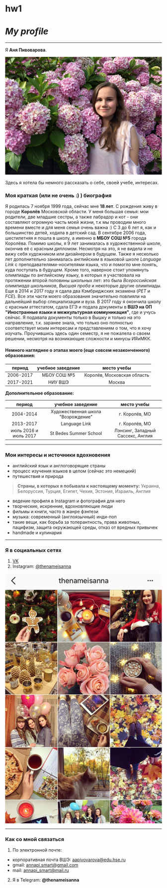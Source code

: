 # hw1
# *My profile*
***

Я **Аня Пивоварова**.

![](https://github.com/annapivovarova/hw1/blob/master/%D1%8F.JPG?raw=true "Я, июль 2017 года")

Здесь я хотела бы немного рассказать о себе, своей учебе, интересах.

### Моя краткая (или не очень :) ) биография

Я родилась 7 ноября 1999 года, сейчас мне **18 лет**. С рождения живу в городе **Королёв** Московской области. У меня большая семья: мои родители, две младшие сестры, а также лабрадор и кот - они составляют огромную часть моей жизни, т.к мы проводим много времени вместе и для меня семья очень важна :) С 3 до 6 лет я, как и большинство детей, ходила в детский сад. В сентябре 2006 года, шестилетняя я пошла в школу, а именно в **МБОУ СОШ №5** города Королёва. Помимо школы, я 9 лет занималась в художественной школе, окончив её  с красным дипломом. Несмотря на это, я не видела и не вижу себя художником или дизайнером в будущем. Также я несколько лет дополнительно занималась английским в языковой школе *Language Link* с преподавателями-носителями языка, что и помогло мне понять, куда поступать в будущем. Кроме того, наверное стоит упомянуть олимпиады по английскому языку, в которых я участвовала на протяжении второй половины школьных лет: это была *Всероссийская олимпиада школьников*, *Высшая проба* и некоторые другие олимпиады. Еще в 2014 и 2017 году я сдала два Кэмбриджских экзамена (*PET* и *FCE*). Все эти части моего образования значительно повлияли на дальнейший выбор специализации и вуза. В 2017 году я окончила школу с красным аттестатом, сдала ЕГЭ и подала документы в **ВШЭ на ОП "Иностранные языки и межкультурная коммуникация"**, где и учусь сейчас. Я подавала документы только в Вышку и только на это направление, т.к. заранее знала, что только оно полностью соответствует моим интересам и представлениям о том, что я хочу изучать. Проучившись здесь один семестр, я не пожалела о своем решении, несмотря на возникающие сложности и минусы ИЯиМКК. 

#### Немного нагляднее о этапах моего (еще совсем незаконченного) образования:

| **период**      | **учебное заведение** | **место учебы**             |
| :-------------: | :-------------------: | :-------------------------: |
| 2006-2017       | МБОУ СОШ №5           | Королёв, Московская область |
| 2017-2021       | НИУ ВШЭ               |  Москва                     |


   
**Дополнительное образование:**

| **период**            | **учебное заведение**              | **место учебы**                   |
| :-------------------: |:----------------------------------:| :-------------------------------: |
| 2004-2014             | Художественная школа "Возрождение" | г. Королёв, МО                    |
| 2013-2017             | Language Link                      | г. Королёв, МО                    |
| июль 2016 и июль 2017 | St Bedes Summer School             | Лэнсинг, Западный Сассекс, Англия |

***
### Мои интересы и источники вдохновения

* английский язык и англоговорящие страны
* процесс изучения языков в целом (сейчас это немецкий)
* путешествия и природа 

> **Страны, в которых я побывала к настоящему моменту:** Украина, Белоруссия, Турция, Египет, Чехия, Эстония, Израиль, Англия

* ведение профиля в Instagram и фотография для него
* творческие, искренние, вдохновляющие люди
* фильмы и книги, часто в жанре фэнтези
* музыка: современный (англоязычный) инди-поп 
* такие вещи, как борьба за толерантность, права животных, пацифизм, защита окружающей среды, отказ от вредных привычек
* handmade и кулинария

***
### Я в социальных сетях

1. [VK](https://vk.com/id117805402)
2. Instagram: [@thenameisanna](https://www.instagram.com/thenameisanna/)

![](https://github.com/annapivovarova/hw1/blob/master/inst.jpg?raw=true)

***
### Как со мной связаться

1. По электронной почте:
* корпоративная почта ВШЭ: [aapivovarova@edu.hse.ru](mailto:aapivovarova@edu.hse.ru)
* gmail: [annapi.smart@gmail.com](mailto:annapi.smart@gmail.com)
* mail: [annapi_smart@mail.ru](mailto:annapi_smart@mail.ru)

2. Я в Telegram: **@thenameisanna**







